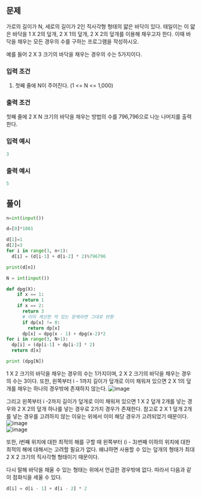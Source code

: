 ## 문제
가로의 길이가 N, 세로의 길이가 2인 직사각형 형태의 얇은 바닥이 있다. 태일이는 이 얇은 바닥을 1 X 2의 덮개, 2 X 1의 덮개, 2 X 2의 덮개를 이용해 채우고자 한다.
이때 바닥을 채우는 모든 경우의 수를 구하는 프로그램을 작성하시오. 

예를 들어 2 X 3 크기의 바닥을 채우는 경우의 수는 5가지이다.


### 입력 조건
1. 첫째 줄에 N이 주어진다. (1 <= N <= 1,000)


### 출력 조건
첫째 줄에 2 X N 크기의 바닥을 채우는 방법의 수를 796,796으로 나눈 나머지를 출력한다.

### 입력 예시
```python
3
```
### 출력 예시
```python
5
```

## 풀이
```python
n=int(input())

d=[0]*1001

d[1]=1
d[2]=3
for i in range(3, n+1):
  d[i] = (d[i-1] + d[i-2] * 2)%796796

print(d[n])
```


```python
N = int(input())

def dpg(X):
    if x == 1:
      return 1
    if x == 2:
      return 3
      # 이미 계산한 적 있는 문제라면 그대로 반환
      if dp[x] != 0:
        return dp[x]      
      dp[x] = dpg(x - 1) + dpg(x-2)*2
for i in range(3, N+1):
  dp[i] = (dp[i-1] + dp[i-2] * 2)
  return d[x]

print (dpg[N])

```








1 X 2 크기의 바닥을 채우는 경우의 수는 1가지이며, 2 X 2 크기의 바닥을 채우는 경우의 수는 3이다.
또한, 왼쪽부터 i - 1까지 길이가 덮개로 이미 채워져 있으면 2 X 1의 덮개를 채우는 하나의 경우밖에 존재하지 않는다.
![image](https://user-images.githubusercontent.com/75211792/156889992-8220c0da-baa0-4ecd-85ac-0b4675bd0f74.png)

그리고 왼쪽부터 i -2까지 길이가 덮개로 이미 채워져 있으면 1 X 2 덮개 2개를 넣는 경우와 2 X 2의 덮개 하나를 넣는 경우로 2가지 경우가 존재한다. 참고로 2 X 1 덮개 2개를 넣는 경우를 고려하지 않는 이유는 위에서 이미 해당 경우가 고려되었기 때문이다.
![image](https://user-images.githubusercontent.com/75211792/156890010-6077c13a-41eb-4bb9-b79b-bbac5b2b064c.png)
\
![image](https://user-images.githubusercontent.com/75211792/156890023-e07f414a-07eb-4e5c-ba8c-d44a602e5c1a.png)


또한, i번째 위치에 대한 최적의 해를 구할 때 왼쪽부터 (i - 3)번째 이하의 위치에 대한 최적의 해에 대해서는 고려할 필요가 없다. 왜냐하면 사용할 수 있는 덮개의 형태가 최대 2 X 2 크기의 직사각형 형태이기 때문이다.

다시 말해 바닥을 채울 수 있는 형태는 위에서 언급한 경우밖에 없다. 따라서 다음과 같이 점화식을 세울 수 있다.

 
```python
d[i] = d[i - 1] + d[i - 2] * 2
```


